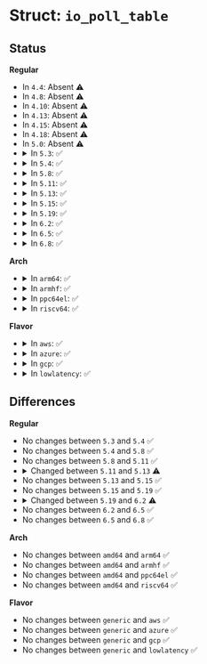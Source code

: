 # Struct: <code>io_poll_table</code>

## Status
<b>Regular</b>
<ul>
<li>
In <code>4.4</code>: Absent ⚠️
</li>
<li>
In <code>4.8</code>: Absent ⚠️
</li>
<li>
In <code>4.10</code>: Absent ⚠️
</li>
<li>
In <code>4.13</code>: Absent ⚠️
</li>
<li>
In <code>4.15</code>: Absent ⚠️
</li>
<li>
In <code>4.18</code>: Absent ⚠️
</li>
<li>
In <code>5.0</code>: Absent ⚠️
</li>
<li>
<details>
<summary>In <code>5.3</code>: ✅</summary>

```c
struct io_poll_table {
    struct poll_table_struct pt;
    struct io_kiocb *req;
    int error;
};
```
</details>
</li>
<li>
<details>
<summary>In <code>5.4</code>: ✅</summary>

```c
struct io_poll_table {
    struct poll_table_struct pt;
    struct io_kiocb *req;
    int error;
};
```
</details>
</li>
<li>
<details>
<summary>In <code>5.8</code>: ✅</summary>

```c
struct io_poll_table {
    struct poll_table_struct pt;
    struct io_kiocb *req;
    int error;
};
```
</details>
</li>
<li>
<details>
<summary>In <code>5.11</code>: ✅</summary>

```c
struct io_poll_table {
    struct poll_table_struct pt;
    struct io_kiocb *req;
    int error;
};
```
</details>
</li>
<li>
<details>
<summary>In <code>5.13</code>: ✅</summary>

```c
struct io_poll_table {
    struct poll_table_struct pt;
    struct io_kiocb *req;
    int nr_entries;
    int error;
};
```
</details>
</li>
<li>
<details>
<summary>In <code>5.15</code>: ✅</summary>

```c
struct io_poll_table {
    struct poll_table_struct pt;
    struct io_kiocb *req;
    int nr_entries;
    int error;
};
```
</details>
</li>
<li>
<details>
<summary>In <code>5.19</code>: ✅</summary>

```c
struct io_poll_table {
    struct poll_table_struct pt;
    struct io_kiocb *req;
    int nr_entries;
    int error;
};
```
</details>
</li>
<li>
<details>
<summary>In <code>6.2</code>: ✅</summary>

```c
struct io_poll_table {
    struct poll_table_struct pt;
    struct io_kiocb *req;
    int nr_entries;
    int error;
    bool owning;
    __poll_t result_mask;
};
```
</details>
</li>
<li>
<details>
<summary>In <code>6.5</code>: ✅</summary>

```c
struct io_poll_table {
    struct poll_table_struct pt;
    struct io_kiocb *req;
    int nr_entries;
    int error;
    bool owning;
    __poll_t result_mask;
};
```
</details>
</li>
<li>
<details>
<summary>In <code>6.8</code>: ✅</summary>

```c
struct io_poll_table {
    struct poll_table_struct pt;
    struct io_kiocb *req;
    int nr_entries;
    int error;
    bool owning;
    __poll_t result_mask;
};
```
</details>
</li>
</ul>
<b>Arch</b>
<ul>
<li>
<details>
<summary>In <code>arm64</code>: ✅</summary>

```c
struct io_poll_table {
    struct poll_table_struct pt;
    struct io_kiocb *req;
    int error;
};
```
</details>
</li>
<li>
<details>
<summary>In <code>armhf</code>: ✅</summary>

```c
struct io_poll_table {
    struct poll_table_struct pt;
    struct io_kiocb *req;
    int error;
};
```
</details>
</li>
<li>
<details>
<summary>In <code>ppc64el</code>: ✅</summary>

```c
struct io_poll_table {
    struct poll_table_struct pt;
    struct io_kiocb *req;
    int error;
};
```
</details>
</li>
<li>
<details>
<summary>In <code>riscv64</code>: ✅</summary>

```c
struct io_poll_table {
    struct poll_table_struct pt;
    struct io_kiocb *req;
    int error;
};
```
</details>
</li>
</ul>
<b>Flavor</b>
<ul>
<li>
<details>
<summary>In <code>aws</code>: ✅</summary>

```c
struct io_poll_table {
    struct poll_table_struct pt;
    struct io_kiocb *req;
    int error;
};
```
</details>
</li>
<li>
<details>
<summary>In <code>azure</code>: ✅</summary>

```c
struct io_poll_table {
    struct poll_table_struct pt;
    struct io_kiocb *req;
    int error;
};
```
</details>
</li>
<li>
<details>
<summary>In <code>gcp</code>: ✅</summary>

```c
struct io_poll_table {
    struct poll_table_struct pt;
    struct io_kiocb *req;
    int error;
};
```
</details>
</li>
<li>
<details>
<summary>In <code>lowlatency</code>: ✅</summary>

```c
struct io_poll_table {
    struct poll_table_struct pt;
    struct io_kiocb *req;
    int error;
};
```
</details>
</li>
</ul>

## Differences
<b>Regular</b>
<ul>
<li>
No changes between <code>5.3</code> and <code>5.4</code> ✅
</li>
<li>
No changes between <code>5.4</code> and <code>5.8</code> ✅
</li>
<li>
No changes between <code>5.8</code> and <code>5.11</code> ✅
</li>
<li>
<details>
<summary>Changed between <code>5.11</code> and <code>5.13</code> ⚠️</summary>
<ul>
<li>
<b>Field added. </b>
<code>int nr_entries</code>
</li>
</ul>
</details>
</li>
<li>
No changes between <code>5.13</code> and <code>5.15</code> ✅
</li>
<li>
No changes between <code>5.15</code> and <code>5.19</code> ✅
</li>
<li>
<details>
<summary>Changed between <code>5.19</code> and <code>6.2</code> ⚠️</summary>
<ul>
<li>
<b>Field added. </b>
<code>bool owning</code>
</li>
<li>
<b>Field added. </b>
<code>__poll_t result_mask</code>
</li>
</ul>
</details>
</li>
<li>
No changes between <code>6.2</code> and <code>6.5</code> ✅
</li>
<li>
No changes between <code>6.5</code> and <code>6.8</code> ✅
</li>
</ul>
<b>Arch</b>
<ul>
<li>
No changes between <code>amd64</code> and <code>arm64</code> ✅
</li>
<li>
No changes between <code>amd64</code> and <code>armhf</code> ✅
</li>
<li>
No changes between <code>amd64</code> and <code>ppc64el</code> ✅
</li>
<li>
No changes between <code>amd64</code> and <code>riscv64</code> ✅
</li>
</ul>
<b>Flavor</b>
<ul>
<li>
No changes between <code>generic</code> and <code>aws</code> ✅
</li>
<li>
No changes between <code>generic</code> and <code>azure</code> ✅
</li>
<li>
No changes between <code>generic</code> and <code>gcp</code> ✅
</li>
<li>
No changes between <code>generic</code> and <code>lowlatency</code> ✅
</li>
</ul>
